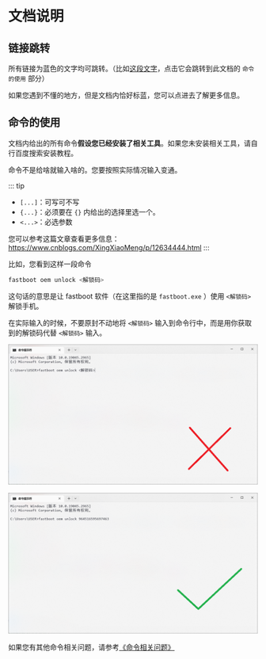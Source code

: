 # 文档说明

## 链接跳转

所有链接为蓝色的文字均可跳转。（比如[这段文字](#命令的使用)，点击它会跳转到此文档的 `命令的使用` 部分）

如果您遇到不懂的地方，但是文档内恰好标蓝，您可以点进去了解更多信息。

## 命令的使用

文档内给出的所有命令**假设您已经安装了相关工具**。如果您未安装相关工具，请自行百度搜索安装教程。

命令不是给啥就输入啥的。您要按照实际情况输入变通。

::: tip

* `[...]`：可写可不写
* `{...}`：必须要在 `{}` 内给出的选择里选一个。
* `<...>`：必选参数

您可以参考这篇文章查看更多信息：<https://www.cnblogs.com/XingXiaoMeng/p/12634444.html>
:::

比如，您看到这样一段命令

``` bash
fastboot oem unlock <解锁码>
```

这句话的意思是让 fastboot 软件（在这里指的是 `fastboot.exe` ）使用 `<解锁码>` 解锁手机。

在实际输入的时候，不要原封不动地将 `<解锁码>` 输入到命令行中，而是用你获取到的解锁码代替 `<解锁码>` 输入。

![错误示例](./images/demo/command/replace/wrong.png)

![正确示例](./images/demo/command/replace/correct.png)

如果您有其他命令相关问题，请参考[《命令相关问题》](./knowledge.md#命令相关问题)

